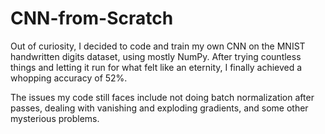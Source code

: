 ﻿# CNN-from-Scratch
Out of curiosity, I decided to code and train my own CNN on the MNIST handwritten digits dataset, using mostly NumPy. After trying countless things and letting it run for what felt like an eternity, I finally achieved a whopping accuracy of 52%.

The issues my code still faces include not doing batch normalization after passes, dealing with vanishing and exploding gradients, and some other mysterious problems.

